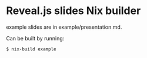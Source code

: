 # Reveal.js slides Nix builder

example slides are in example/presentation.md.

Can be built by running:

```sh
$ nix-build example
```
